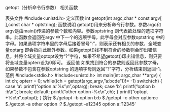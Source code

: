 getopt（分析命令行参数）
相关函数

表头文件
#include<unistd.h>
定义函数
int getopt(int argc,char * const argv[ ],const char * optstring);
函数说明
getopt()用来分析命令行参数。参数argc和argv是由main()传递的参数个数和内容。参数optstring 则代表欲处理的选项字符串。此函数会返回在argv 中下一个的选项字母，此字母会对应参数optstring 中的字母。如果选项字符串里的字母后接着冒号“:”，则表示还有相关的参数，全域变量optarg 即会指向此额外参数。如果getopt()找不到符合的参数则会印出错信息，并将全域变量optopt设为“?”字符，如果不希望getopt()印出错信息，则只要将全域变量opterr设为0即可。
返回值
如果找到符合的参数则返回此参数字母，如果参数不包含在参数optstring 的选项字母则返回“?”字符，分析结束则返回-1。
范例
#include<stdio.h>
#include<unistd.h>
int main(int argc,char **argv)
{
int ch;
opterr = 0;
while((ch = getopt(argc,argv,”a:bcde”))!= -1)
switch(ch)
{
case ‘a’:
printf(“option a:’%s’\n”,optarg);
break;
case ‘b’:
printf(“option b :b\n”);
break;
default:
printf(“other option :%c\n”,ch);
}
printf(“optopt +%c\n”,optopt);
}
执行
$./getopt –b
option b:b
$./getopt –c
other option:c
$./getopt –a
other option :?
$./getopt –a12345
option a:’12345’
　
